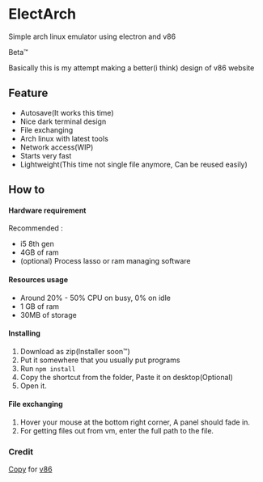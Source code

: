 # ElectArch
Simple arch linux emulator using electron and v86

Beta:tm:

Basically this is my attempt making a better(i think) design of v86 website

## Feature
 - Autosave(It works this time)
 - Nice dark terminal design
 - File exchanging
 - Arch linux with latest tools
 - Network access(WIP)
 - Starts very fast
 - Lightweight(This time not single file anymore, Can be reused easily)

## How to

#### Hardware requirement
Recommended :
- i5 8th gen
- 4GB of ram
- (optional) Process lasso or ram managing software

#### Resources usage
- Around 20% - 50% CPU on busy, 0% on idle
- 1 GB of ram
- 30MB of storage

#### Installing
1. Download as zip(Installer soon:tm:)
2. Put it somewhere that you usually put programs
3. Run `npm install`
4. Copy the shortcut from the folder, Paste it on desktop(Optional)
5. Open it.

#### File exchanging
1. Hover your mouse at the bottom right corner, A panel should fade in.
2. For getting files out from vm, enter the full path to the file.

### Credit
[Copy](https://github.com/copy) for [v86](https://github.com/copy/v86)
